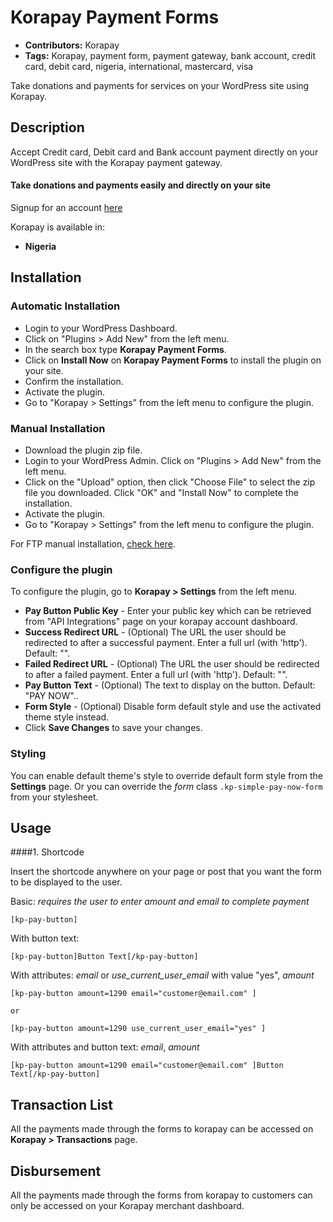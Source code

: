 # Korapay Payment Forms

- **Contributors:** Korapay
- **Tags:** Korapay, payment form, payment gateway, bank account, credit card, debit card, nigeria, international, mastercard, visa

Take donations and payments for services on your WordPress site using Korapay.

## Description

Accept Credit card, Debit card and Bank account payment directly on your WordPress site with the Korapay payment gateway.

#### Take donations and payments easily and directly on your site

Signup for an account [here](https://Korapay.com)

Korapay is available in:

- **Nigeria**

## Installation

### Automatic Installation

- Login to your WordPress Dashboard.
- Click on "Plugins > Add New" from the left menu.
- In the search box type **Korapay Payment Forms**.
- Click on **Install Now** on **Korapay Payment Forms** to install the plugin on your site.
- Confirm the installation.
- Activate the plugin.
- Go to "Korapay > Settings" from the left menu to configure the plugin.

### Manual Installation

- Download the plugin zip file.
- Login to your WordPress Admin. Click on "Plugins > Add New" from the left menu.
- Click on the "Upload" option, then click "Choose File" to select the zip file you downloaded. Click "OK" and "Install Now" to complete the installation.
- Activate the plugin.
- Go to "Korapay > Settings" from the left menu to configure the plugin.

For FTP manual installation, [check here](http://codex.wordpress.org/Managing_Plugins#Manual_Plugin_Installation).

### Configure the plugin

To configure the plugin, go to **Korapay > Settings** from the left menu.

- **Pay Button Public Key** - Enter your public key which can be retrieved from "API Integrations" page on your korapay account dashboard.
- **Success Redirect URL** - (Optional) The URL the user should be redirected to after a successful payment. Enter a full url (with 'http'). Default: "".
- **Failed Redirect URL** - (Optional) The URL the user should be redirected to after a failed payment. Enter a full url (with 'http'). Default: "".
- **Pay Button Text** - (Optional) The text to display on the button. Default: "PAY NOW"..
- **Form Style** - (Optional) Disable form default style and use the activated theme style instead.
- Click **Save Changes** to save your changes.

### Styling

You can enable default theme's style to override default form style from the **Settings** page.
Or you can override the _form_ class `.kp-simple-pay-now-form` from your stylesheet.

## Usage

####1. Shortcode

Insert the shortcode anywhere on your page or post that you want the form to be displayed to the user.

Basic: _requires the user to enter amount and email to complete payment_

```
[kp-pay-button]
```

With button text:

```
[kp-pay-button]Button Text[/kp-pay-button]
```

With attributes: _email_ or _use_current_user_email_ with value "yes", _amount_

```
[kp-pay-button amount=1290 email="customer@email.com" ]

or

[kp-pay-button amount=1290 use_current_user_email="yes" ]
```

With attributes and button text: _email_, _amount_

```
[kp-pay-button amount=1290 email="customer@email.com" ]Button Text[/kp-pay-button]
```

## Transaction List

All the payments made through the forms to korapay can be accessed on **Korapay > Transactions** page.

## Disbursement

All the payments made through the forms from korapay to customers can only be accessed on your Korapay merchant dashboard.
